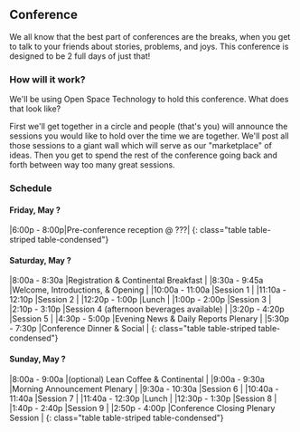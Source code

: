 Conference
----------

We all know that the best part of conferences are the breaks, when you get to talk to your friends about stories, problems, and joys. This conference is designed to be 2 full days of just that!

### How will it work?

We'll be using Open Space Technology to hold this conference. What does that look like?

First we'll get together in a circle and people (that's you) will announce the sessions you would like to hold over the time we are together. We'll post all those sessions to a giant wall which will serve as our "marketplace" of ideas. Then you get to spend the rest of the conference going back and forth between way too many great sessions.

### Schedule

#### Friday, May ?

|6:00p - 8:00p|Pre-conference reception @ ???|
{: class="table table-striped table-condensed"}

#### Saturday, May ?

|8:00a - 8:30a   |Registration &amp; Continental Breakfast  |
|8:30a - 9:45a   |Welcome, Introductions, &amp; Opening     |
|10:00a - 11:00a |Session 1                                 |
|11:10a - 12:10p |Session 2                                 |
|12:20p - 1:00p  |Lunch                                     |
|1:00p - 2:00p   |Session 3                                 |
|2:10p - 3:10p   |Session 4 (afternoon beverages available) |
|3:20p - 4:20p   |Session 5                                 |
|4:30p - 5:00p   |Evening News &amp; Daily Reports Plenary  |
|5:30p - 7:30p   |Conference Dinner &amp; Social            |
{: class="table table-striped table-condensed"}

#### Sunday, May ?

|8:00a - 9:00a   |(optional) Lean Coffee &amp; Continental |
|9:00a - 9:30a   |Morning Announcement Plenary             |
|9:30a - 10:30a  |Session 6                                |
|10:40a - 11:40a |Session 7                                |
|11:40a - 12:30p |Lunch                                    |
|12:30p - 1:30p  |Session 8                                |
|1:40p - 2:40p   |Session 9                                |
|2:50p - 4:00p   |Conference Closing Plenary Session       |
{: class="table table-striped table-condensed"}

